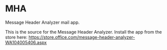 # MHA
Message Header Analyzer mail app.

This is the source for the Message Header Analyzer. Install the app from the store here:
https://store.office.com/message-header-analyzer-WA104005406.aspx
